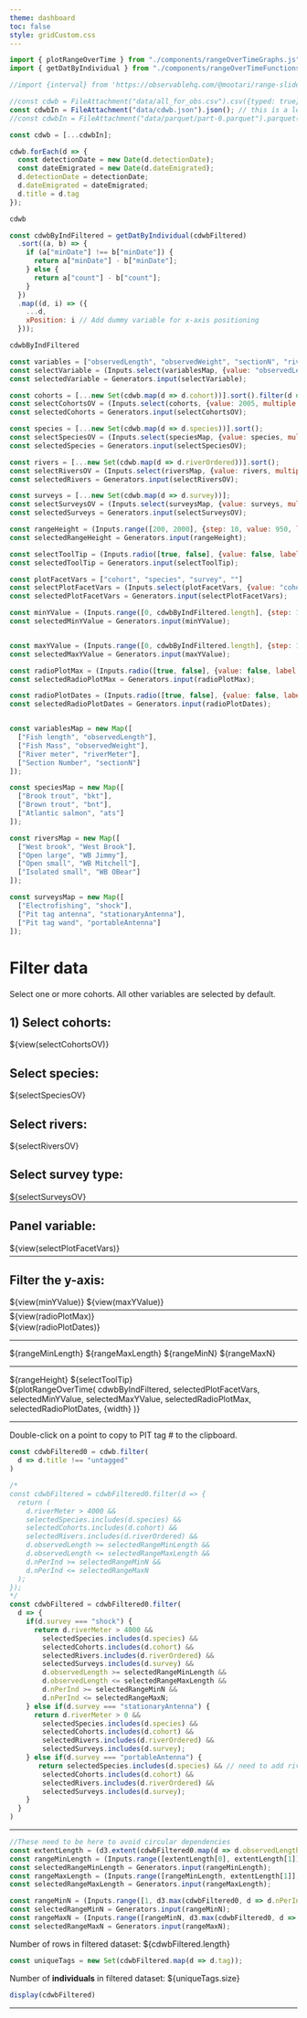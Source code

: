 ```yaml
---
theme: dashboard
toc: false
style: gridCustom.css
---
```



```js
import { plotRangeOverTime } from "./components/rangeOverTimeGraphs.js";
import { getDatByIndividual } from "./components/rangeOverTimeFunctions.js";

//import {interval} from 'https://observablehq.com/@mootari/range-slider';
```

```js
//const cdwb = FileAttachment("data/all_for_obs.csv").csv({typed: true});
const cdwbIn = FileAttachment("data/cdwb.json").json(); // this is a lot faster than the parquet file
//const cdwbIn = FileAttachment("data/parquet/part-0.parquet").parquet();
```


```js
const cdwb = [...cdwbIn];

cdwb.forEach(d => {
  const detectionDate = new Date(d.detectionDate); 
  const dateEmigrated = new Date(d.dateEmigrated); 
  d.detectionDate = detectionDate;
  d.dateEmigrated = dateEmigrated;
  d.title = d.tag
});
```

```js
cdwb
```

```js
const cdwbByIndFiltered = getDatByIndividual(cdwbFiltered)
  .sort((a, b) => {
    if (a["minDate"] !== b["minDate"]) {
      return a["minDate"] - b["minDate"];
    } else {
      return a["count"] - b["count"];
    }
  }) 
  .map((d, i) => ({
    ...d,
    xPosition: i // Add dummy variable for x-axis positioning
  }));
```

```js
cdwbByIndFiltered
```

```js
const variables = ["observedLength", "observedWeight", "sectionN", "riverMeter"];
const selectVariable = (Inputs.select(variablesMap, {value: "observedLength", multiple: false, width: 80}));
const selectedVariable = Generators.input(selectVariable);

const cohorts = [...new Set(cdwb.map(d => d.cohort))].sort().filter(d => isFinite(d));
const selectCohortsOV = (Inputs.select(cohorts, {value: 2005, multiple: 4, width: 20}));
const selectedCohorts = Generators.input(selectCohortsOV);

const species = [...new Set(cdwb.map(d => d.species))].sort();
const selectSpeciesOV = (Inputs.select(speciesMap, {value: species, multiple: true, width: 70}));
const selectedSpecies = Generators.input(selectSpeciesOV);

const rivers = [...new Set(cdwb.map(d => d.riverOrdered))].sort();
const selectRiversOV = (Inputs.select(riversMap, {value: rivers, multiple: true, width: 70}));
const selectedRivers = Generators.input(selectRiversOV);

const surveys = [...new Set(cdwb.map(d => d.survey))];
const selectSurveysOV = (Inputs.select(surveysMap, {value: surveys, multiple: true, width: 70}));
const selectedSurveys = Generators.input(selectSurveysOV);

const rangeHeight = (Inputs.range([200, 2000], {step: 10, value: 950, label: 'Chart height', width: 160}));
const selectedRangeHeight = Generators.input(rangeHeight);

const selectToolTip = (Inputs.radio([true, false], {value: false, label: "Show tool tip?"}));
const selectedToolTip = Generators.input(selectToolTip);
```

```js
const plotFacetVars = ["cohort", "species", "survey", ""]
const selectPlotFacetVars = (Inputs.select(plotFacetVars, {value: "cohort", multiple: false, width: 80}));
const selectedPlotFacetVars = Generators.input(selectPlotFacetVars);

const minYValue = (Inputs.range([0, cdwbByIndFiltered.length], {step: 10, value: 0, label: 'Minimum y value', width: 160}));
const selectedMinYValue = Generators.input(minYValue);


const maxYValue = (Inputs.range([0, cdwbByIndFiltered.length], {step: 10, value: cdwbByIndFiltered.length, label: 'Maximum y value', width: 160}));
const selectedMaxYValue = Generators.input(maxYValue);

const radioPlotMax = (Inputs.radio([true, false], {value: false, label: "Highlight last date?"}));
const selectedRadioPlotMax = Generators.input(radioPlotMax);

const radioPlotDates = (Inputs.radio([true, false], {value: false, label: "Plot all dates?"}));
const selectedRadioPlotDates = Generators.input(radioPlotDates);
```

```js

const variablesMap = new Map([
  ["Fish length", "observedLength"],
  ["Fish Mass", "observedWeight"],
  ["River meter", "riverMeter"],
  ["Section Number", "sectionN"]
]);

const speciesMap = new Map([
  ["Brook trout", "bkt"],
  ["Brown trout", "bnt"],
  ["Atlantic salmon", "ats"]
]);

const riversMap = new Map([
  ["West brook", "West Brook"],
  ["Open large", "WB Jimmy"],
  ["Open small", "WB Mitchell"],
  ["Isolated small", "WB OBear"]
]);

const surveysMap = new Map([
  ["Electrofishing", "shock"],
  ["Pit tag antenna", "stationaryAntenna"],
  ["Pit tag wand", "portableAntenna"]
]);
```

<div class="wrapper2">
  <div class="card selectors">
    <h1 style="margin-bottom: 20px"><strong>Filter data</strong></h1>
    Select one or more cohorts. All other variables are selected by default.
    <div style="margin-top: 20px">
      <h2>1) Select cohorts:</h2>
      ${view(selectCohortsOV)}
    </div>
    <div style="margin-top: 20px">
      <h2>Select species:</h2>
      ${selectSpeciesOV}
    </div>
    <div style="margin-top: 20px">
      <h2>Select rivers:</h2>
      ${selectRiversOV}
    </div>
    <div style="margin-top: 20px">
      <h2>Select survey type:</h2>
      ${selectSurveysOV}
    </div>
    <hr style="margin-top: 0px; margin-bottom: 0px; border-width: 3px">
    <div style="margin-top: 0px">
      <h2>Panel variable:</h2>
      <div style="display: flex; align-items: center; gap: 15px">
        ${view(selectPlotFacetVars)}
      </div>
    </div>
    <hr style="margin-top: 5px; margin-bottom: 0px">
    <div style="margin-top: 2px">
      <h2>Filter the y-axis:</h2>
      ${view(minYValue)} ${view(maxYValue)}
    </div>
    <hr style="margin-top: 5px; margin-bottom: 0px">
    <div style="margin-top: 2px">
      ${view(radioPlotMax)}
    </div>
    <div style="margin-top: 2px">
      ${view(radioPlotDates)}
    </div>
    <hr>
    ${rangeMinLength}
    ${rangeMaxLength}
    ${rangeMinN}
    ${rangeMaxN}
    <hr>
    ${rangeHeight}
    ${selectToolTip}
  </div>
  <div class="card rasterGraph">
    <div>
      ${plotRangeOverTime(
        cdwbByIndFiltered,
        selectedPlotFacetVars,
        selectedMinYValue,
        selectedMaxYValue,
        selectedRadioPlotMax,
        selectedRadioPlotDates,
        {width}
      )}
      <hr>
      Double-click on a point to copy to PIT tag # to the clipboard.
    </div>
  </div>
</div>


```js
const cdwbFiltered0 = cdwb.filter(
  d => d.title !== "untagged" 
)
```

```js
/*
const cdwbFiltered = cdwbFiltered0.filter(d => {
  return (
    d.riverMeter > 4000 &&
    selectedSpecies.includes(d.species) &&
    selectedCohorts.includes(d.cohort) &&
    selectedRivers.includes(d.riverOrdered) &&
    d.observedLength >= selectedRangeMinLength &&
    d.observedLength <= selectedRangeMaxLength &&
    d.nPerInd >= selectedRangeMinN &&
    d.nPerInd <= selectedRangeMaxN
  );
});
*/
const cdwbFiltered = cdwbFiltered0.filter(
  d => {
    if(d.survey === "shock") {
      return d.riverMeter > 4000 && 
        selectedSpecies.includes(d.species) &&
        selectedCohorts.includes(d.cohort) &&
        selectedRivers.includes(d.riverOrdered) &&
        selectedSurveys.includes(d.survey) &&
        d.observedLength >= selectedRangeMinLength &&
        d.observedLength <= selectedRangeMaxLength &&
        d.nPerInd >= selectedRangeMinN &&
        d.nPerInd <= selectedRangeMaxN;
    } else if(d.survey === "stationaryAntenna") {
      return d.riverMeter > 0 && 
        selectedSpecies.includes(d.species) &&
        selectedCohorts.includes(d.cohort) &&
        selectedRivers.includes(d.riverOrdered) &&
        selectedSurveys.includes(d.survey);
    } else if(d.survey === "portableAntenna") {
       return selectedSpecies.includes(d.species) && // need to add riverMeter to survey==portableAntenna
        selectedCohorts.includes(d.cohort) &&
        selectedRivers.includes(d.riverOrdered) &&
        selectedSurveys.includes(d.survey);
    }
  }
)
```

---

```js
//These need to be here to avoid circular dependencies
const extentLength = (d3.extent(cdwbFiltered0.map(d => d.observedLength)))
const rangeMinLength = (Inputs.range([extentLength[0], extentLength[1]], {step: 10, value: extentLength[0], label: 'Minimum fish length:', width: 150}));
const selectedRangeMinLength = Generators.input(rangeMinLength);
const rangeMaxLength = (Inputs.range([rangeMinLength, extentLength[1]], {step: 10, value: extentLength[1], label: 'Maximum fish length:', width: 150}));
const selectedRangeMaxLength = Generators.input(rangeMaxLength);

const rangeMinN = (Inputs.range([1, d3.max(cdwbFiltered0, d => d.nPerInd)], {step: 1, value: 1, label: 'Minimum num obs/fish:', width: 150}));
const selectedRangeMinN = Generators.input(rangeMinN);
const rangeMaxN = (Inputs.range([rangeMinN, d3.max(cdwbFiltered0, d => d.nPerInd)], {step: 1, value: d3.max(cdwbFiltered0, d => d.nPerInd), label: 'Maximum num obs/fish:', width: 150}));
const selectedRangeMaxN = Generators.input(rangeMaxN);
```

Number of rows in filtered dataset: ${cdwbFiltered.length}  

```js
const uniqueTags = new Set(cdwbFiltered.map(d => d.tag));
```

Number of **individuals** in filtered dataset: ${uniqueTags.size}

```js
display(cdwbFiltered)
```

---

